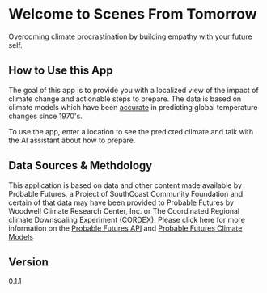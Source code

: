 # Welcome to Scenes From Tomorrow

Overcoming climate procrastination by building empathy with your future self.

## How to Use this App
The goal of this app is to provide you with a localized view of the impact of climate change and actionable steps to prepare. The data is based on climate models which have been [accurate](http://www.climatehubs.usda.gov/hubs/northwest/topic/basics-global-climate-models#:~:text=Despite%20the%20level%20of%20uncertainty,of%20the%20past%20100%20years.) in predicting global temperature changes since 1970's. 

To use the app, enter a location to see the predicted climate and talk with the AI assistant about how to prepare.

## Data Sources & Methdology
This application is based on data and other content made available by Probable Futures, a Project of SouthCoast Community Foundation and certain of that data may have been provided to Probable Futures by Woodwell Climate Research Center, Inc. or The Coordinated Regional climate Downscaling Experiment (CORDEX). Please click here for more information on the [Probable Futures API](https://docs.probablefutures.org/api/) and [Probable Futures Climate Models](https://probablefutures.org/science/climate-models/)

## Version
0.1.1


